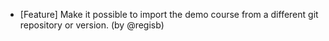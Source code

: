 - [Feature] Make it possible to import the demo course from a different git repository or version. (by @regisb)
